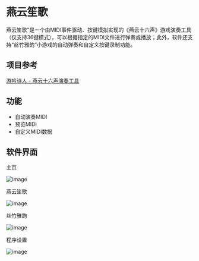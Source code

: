 # 燕云笙歌
燕云笙歌”是一个由MIDI事件驱动、按键模拟实现的《燕云十六声》游戏演奏工具（仅支持36键模式），可以根据指定的MIDI文件进行弹奏或播放；此外，软件还支持“丝竹雅韵”小游戏的自动弹奏和自定义按键录制功能。

## 项目参考
<a href="https://chrisfu.cn/archives/56/" target="_blank">游吟诗人 - 燕云十六声演奏工具</a>

## 功能
- 自动演奏MIDI
- 预览MIDI
- 自定义MIDI数据

## 软件界面
主页

![image](https://github.com/user-attachments/assets/9bbab5a8-6632-43d5-be7d-ebd6bf51ac71)

燕云笙歌

![image](https://github.com/user-attachments/assets/662a8e86-4b29-4318-ae3a-fc1d069c6c53)

丝竹雅韵

![image](https://github.com/user-attachments/assets/312ba213-b5d6-4ce6-a6fe-bffca0eec679)

程序设置

![image](https://github.com/user-attachments/assets/32d1cdee-3d3c-4b9e-9d14-8165df628518)
